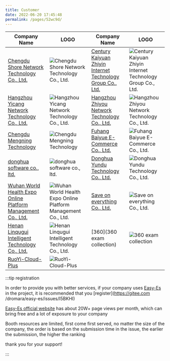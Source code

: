 ```yaml
---
title: Customer
date: 2022-06-20 17:45:48
permalink: /pages/52wc9d/
---
```


| Company Name                             | LOGO | Company Name                             | LOGO |              
| -------------------------------------- | -------------------------------- | -------------------------------------- | -------------------------------- |
| [Chengdu Shore Network Technology Co., Ltd.](unknow)    | ![Chengdu Shore Network Technology Co., Ltd.](/img/users/ka.png)   | [Century Kaiyuan Zhiyin Internet Technology Group Co., Ltd.](www.jiansheji.cn)  | ![Century Kaiyuan Zhiyin Internet Technology Group Co., Ltd.](/img/users/sjky.png)|
| [Hangzhou Yicang Network Technology Co., Ltd.](unknow)| ![Hangzhou Yicang Network Technology Co., Ltd.](/img/users/hzyc.png)|[Hangzhou Zhiyou Network Technology Co., Ltd.](unknow)| ![Hangzhou Zhiyou Network Technology Co., Ltd.](/img/users/hzzy.png)|       
|[Chengdu Mengning Technology](http://www.mengning.xyz/)| ![Chengdu Mengning Technology](/img/users/cdmnkj.png)| [Fuhang Baiyue E-Commerce Co., Ltd.](http://officialpc.fuhangbeiyue.com/)| ![Fuhang Baiyue E-Commerce Co., Ltd.](/img/users/fhby.png)|
|[donghua software co., ltd.](http://www.dhcc.com.cn/)| ![donghua software co., ltd.](/img/users/dhrj.png) | [Donghua Yundu Technology Co., Ltd.](http://dhcclouds.com/)| ![Donghua Yundu Technology Co., Ltd.](/img/users/dhyd.png)|
|[Wuhan World Health Expo Online Platform Management Co., Ltd.](https://www.hbwhexpo.com/)| ![Wuhan World Health Expo Online Platform Management Co., Ltd.](/img/users/sjdjk.png) |[Save on everything Co., Ltd.](https://www.msmds.cn) |![Save on everything Co., Ltd.](/img/users/zckj.png) |
|[Henan Linqugui Intelligent Technology Co., Ltd.](https://linqugui.com)| ![Henan Linqugui Intelligent Technology Co., Ltd.](/img/users/lqzn.png) |[360](360 exam collection) |![360 exam collection](/img/users/ksbd.png) |
|[RuoYi-Cloud-Plus](https://gitee.com/JavaLionLi/RuoYi-Cloud-Plus)| ![RuoYi-Cloud-Plus](/img/users/rycp.png) |||
:::tip registration

In order to provide you with better services, if your company uses [Easy-Es](https://easy-es.cn/) in the project, it is recommended that you [register](https://gitee.com /dromara/easy-es/issues/I5BKHI)

[Easy-Es official website](https://easy-es.cn/) has about 20W+ page views per month, which can bring free and a lot of exposure to your company

Booth resources are limited, first come first served, no matter the size of the company, the order is based on the submission time in the issue, the earlier the submission, the higher the ranking

thank you for your support!

:::